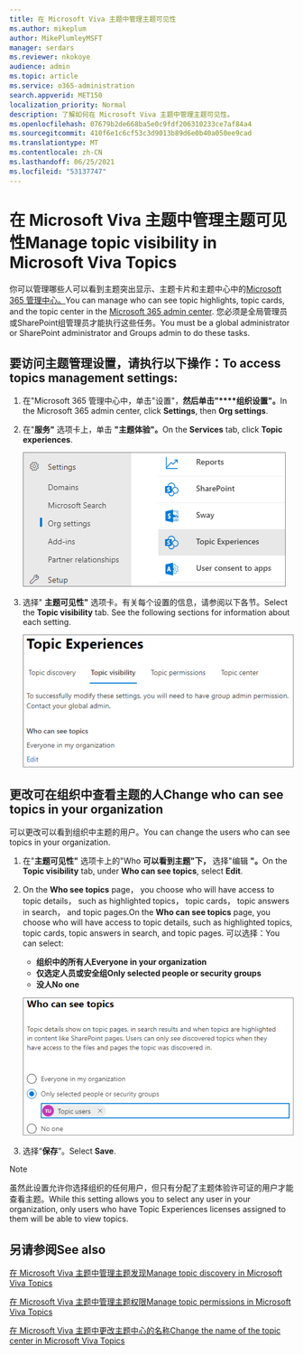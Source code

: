 ```yaml
---
title: 在 Microsoft Viva 主题中管理主题可见性
ms.author: mikeplum
author: MikePlumleyMSFT
manager: serdars
ms.reviewer: nkokoye
audience: admin
ms.topic: article
ms.service: o365-administration
search.appverid: MET150
localization_priority: Normal
description: 了解如何在 Microsoft Viva 主题中管理主题可见性。
ms.openlocfilehash: 07679b2de668ba5e0c9fdf206310233ce7af84a4
ms.sourcegitcommit: 410f6e1c6cf53c3d9013b89d6e0b40a050ee9cad
ms.translationtype: MT
ms.contentlocale: zh-CN
ms.lasthandoff: 06/25/2021
ms.locfileid: "53137747"
---
```

# <a name="manage-topic-visibility-in-microsoft-viva-topics"></a><span data-ttu-id="cfb39-103">在 Microsoft Viva 主题中管理主题可见性</span><span class="sxs-lookup"><span data-stu-id="cfb39-103">Manage topic visibility in Microsoft Viva Topics</span></span>

<span data-ttu-id="cfb39-104">你可以管理哪些人可以看到主题突出显示、主题卡片和主题中心中的[Microsoft 365 管理中心。](https://admin.microsoft.com)</span><span class="sxs-lookup"><span data-stu-id="cfb39-104">You can manage who can see topic highlights, topic cards, and the topic center in the [Microsoft 365 admin center](https://admin.microsoft.com).</span></span> <span data-ttu-id="cfb39-105">您必须是全局管理员或SharePoint组管理员才能执行这些任务。</span><span class="sxs-lookup"><span data-stu-id="cfb39-105">You must be a global administrator or SharePoint administrator and Groups admin to do these tasks.</span></span>

## <a name="to-access-topics-management-settings"></a><span data-ttu-id="cfb39-106">要访问主题管理设置，请执行以下操作：</span><span class="sxs-lookup"><span data-stu-id="cfb39-106">To access topics management settings:</span></span>

1. <span data-ttu-id="cfb39-107">在"Microsoft 365 管理中心中，单击"设置"，**然后单击"\*\*\*\*组织设置"。**</span><span class="sxs-lookup"><span data-stu-id="cfb39-107">In the Microsoft 365 admin center, click **Settings**, then **Org settings**.</span></span>
2. <span data-ttu-id="cfb39-108">在"**服务"** 选项卡上，单击 **"主题体验"。**</span><span class="sxs-lookup"><span data-stu-id="cfb39-108">On the **Services** tab, click **Topic experiences**.</span></span>

    ![连接人员了解知识](../media/admin-org-knowledge-options-completed.png) 

3. <span data-ttu-id="cfb39-110">选择" **主题可见性"** 选项卡。有关每个设置的信息，请参阅以下各节。</span><span class="sxs-lookup"><span data-stu-id="cfb39-110">Select the **Topic visibility** tab. See the following sections for information about each setting.</span></span>

    ![knowledge-network-settings](../media/knowledge-network-settings-topic-visibility.png) 

##  <a name="change-who-can-see-topics-in-your-organization"></a><span data-ttu-id="cfb39-112">更改可在组织中查看主题的人</span><span class="sxs-lookup"><span data-stu-id="cfb39-112">Change who can see topics in your organization</span></span>

<span data-ttu-id="cfb39-113">可以更改可以看到组织中主题的用户。</span><span class="sxs-lookup"><span data-stu-id="cfb39-113">You can change the users who can see topics in your organization.</span></span>

1. <span data-ttu-id="cfb39-114">在"**主题可见性"** 选项卡上的"Who **可以看到主题"下，** 选择"编辑 **"。**</span><span class="sxs-lookup"><span data-stu-id="cfb39-114">On the **Topic visibility** tab, under **Who can see topics**, select **Edit**.</span></span>
2. <span data-ttu-id="cfb39-115">On the **Who see topics** page， you choose who will have access to topic details， such as highlighted topics， topic cards， topic answers in search， and topic pages.</span><span class="sxs-lookup"><span data-stu-id="cfb39-115">On the **Who can see topics** page, you choose who will have access to topic details, such as highlighted topics, topic cards, topic answers in search, and topic pages.</span></span> <span data-ttu-id="cfb39-116">可以选择：</span><span class="sxs-lookup"><span data-stu-id="cfb39-116">You can select:</span></span>
    - <span data-ttu-id="cfb39-117">**组织中的所有人**</span><span class="sxs-lookup"><span data-stu-id="cfb39-117">**Everyone in your organization**</span></span>
    - <span data-ttu-id="cfb39-118">**仅选定人员或安全组**</span><span class="sxs-lookup"><span data-stu-id="cfb39-118">**Only selected people or security groups**</span></span>
    - <span data-ttu-id="cfb39-119">**没人**</span><span class="sxs-lookup"><span data-stu-id="cfb39-119">**No one**</span></span>

    ![Who主题](../media/k-manage-who-can-see-topics.png) 

3. <span data-ttu-id="cfb39-121">选择“**保存**”。</span><span class="sxs-lookup"><span data-stu-id="cfb39-121">Select **Save**.</span></span>  
 
> [!Note] 
> <span data-ttu-id="cfb39-122">虽然此设置允许你选择组织的任何用户，但只有分配了主题体验许可证的用户才能查看主题。</span><span class="sxs-lookup"><span data-stu-id="cfb39-122">While this setting allows you to select any user in your organization, only users who have Topic Experiences licenses assigned to them will be able to view topics.</span></span>

## <a name="see-also"></a><span data-ttu-id="cfb39-123">另请参阅</span><span class="sxs-lookup"><span data-stu-id="cfb39-123">See also</span></span>

[<span data-ttu-id="cfb39-124">在 Microsoft Viva 主题中管理主题发现</span><span class="sxs-lookup"><span data-stu-id="cfb39-124">Manage topic discovery in Microsoft Viva Topics</span></span>](topic-experiences-discovery.md)

[<span data-ttu-id="cfb39-125">在 Microsoft Viva 主题中管理主题权限</span><span class="sxs-lookup"><span data-stu-id="cfb39-125">Manage topic permissions in Microsoft Viva Topics</span></span>](topic-experiences-user-permissions.md)

[<span data-ttu-id="cfb39-126">在 Microsoft Viva 主题中更改主题中心的名称</span><span class="sxs-lookup"><span data-stu-id="cfb39-126">Change the name of the topic center in Microsoft Viva Topics</span></span>](topic-experiences-administration.md)

